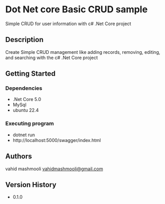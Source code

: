 # Dot Net core Basic CRUD sample

Simple CRUD for user information with c# .Net Core project

## Description

Create Simple CRUD management like adding records, removing, editing, and searching with the c# .Net Core project

## Getting Started

### Dependencies

* .Net Core 5.0
* MySql
* ubuntu 22.4

### Executing program

* dotnet run 
* http://localhost:5000/swagger/index.html

## Authors

vahid mashmooli
vahidmashmooli@gmail.com

## Version History

* 0.1.0
